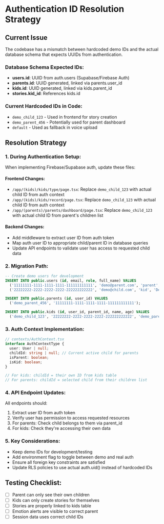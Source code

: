# Authentication ID Resolution Strategy

## Current Issue
The codebase has a mismatch between hardcoded demo IDs and the actual database schema that expects UUIDs from authentication.

### Database Schema Expected IDs:
- **users.id**: UUID from auth.users (Supabase/Firebase Auth)
- **parents.id**: UUID generated, linked via parents.user_id
- **kids.id**: UUID generated, linked via kids.parent_id
- **stories.kid_id**: References kids.id

### Current Hardcoded IDs in Code:
- `demo_child_123` - Used in frontend for story creation
- `demo_parent_456` - Potentially used for parent dashboard
- `default` - Used as fallback in voice upload

## Resolution Strategy

### 1. During Authentication Setup:
When implementing Firebase/Supabase auth, update these files:

#### Frontend Changes:
- `/app/(kids)/kids/type/page.tsx`: Replace `demo_child_123` with actual child ID from auth context
- `/app/(kids)/kids/record/page.tsx`: Replace `demo_child_123` with actual child ID from auth context
- `/app/(parents)/parents/dashboard/page.tsx`: Replace `demo_child_123` with actual child ID from parent's children list

#### Backend Changes:
- Add middleware to extract user ID from auth token
- Map auth user ID to appropriate child/parent ID in database queries
- Update API endpoints to validate user has access to requested child data

### 2. Migration Path:
```sql
-- Create demo users for development
INSERT INTO public.users (id, email, role, full_name) VALUES
  ('11111111-1111-1111-1111-111111111111', 'demo@parent.com', 'parent', 'Demo Parent'),
  ('22222222-2222-2222-2222-222222222222', 'demo@child.com', 'kid', 'Demo Child');

INSERT INTO public.parents (id, user_id) VALUES
  ('demo_parent_456', '11111111-1111-1111-1111-111111111111');

INSERT INTO public.kids (id, user_id, parent_id, name, age) VALUES
  ('demo_child_123', '22222222-2222-2222-2222-222222222222', 'demo_parent_456', 'Demo Kid', 7);
```

### 3. Auth Context Implementation:
```typescript
// contexts/AuthContext.tsx
interface AuthContextType {
  user: User | null;
  childId: string | null; // Current active child for parents
  isParent: boolean;
  isKid: boolean;
}

// For kids: childId = their own ID from kids table
// For parents: childId = selected child from their children list
```

### 4. API Endpoint Updates:
All endpoints should:
1. Extract user ID from auth token
2. Verify user has permission to access requested resources
3. For parents: Check child belongs to them via parent_id
4. For kids: Check they're accessing their own data

### 5. Key Considerations:
- Keep demo IDs for development/testing
- Add environment flag to toggle between demo and real auth
- Ensure all foreign key constraints are satisfied
- Update RLS policies to use actual auth.uid() instead of hardcoded IDs

## Testing Checklist:
- [ ] Parent can only see their own children
- [ ] Kids can only create stories for themselves
- [ ] Stories are properly linked to kids table
- [ ] Emotion alerts are visible to correct parent
- [ ] Session data uses correct child IDs